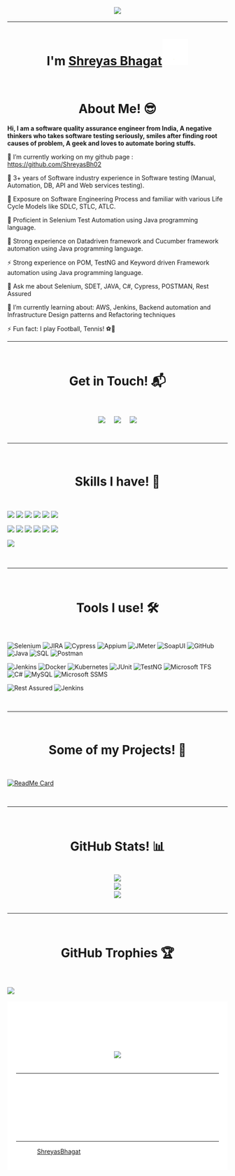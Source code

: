 <p align="center">
  <img src="https://miro.medium.com/max/2048/1*OohqW5DGh9CQS4hLY5FXzA.png" height="230"/>
</p>
<hr>
<h1 align="center">I'm <a href="https://github.com/ShreyasBh02">Shreyas Bhagat<a><img src="https://github.com/Kathryn-Jie/Kathryn-Jie/blob/main/wave.gif" width="60px"/></h1>
<Br>
<h1 align="center">About Me! 😎</h1>

**Hi, I am a software quality assurance engineer from India, A negative thinkers who takes software testing seriously, smiles after finding root causes of problem, A geek and loves to automate boring stuffs.**


🔭 I’m currently working on my github page : https://github.com/ShreyasBh02

🔭 3+ years of Software industry experience in Software testing (Manual, Automation, DB, API and Web services testing).

🌱 Exposure on Software Engineering Process and familiar with various Life Cycle Models like SDLC, STLC, ATLC.

👯 Proficient in Selenium Test Automation using Java programming language.

🥅 Strong experience on Datadriven framework and Cucumber framework automation using Java programming language.

⚡ Strong experience on POM, TestNG and Keyword driven Framework automation using Java programming language.

💬 Ask me about Selenium, SDET, JAVA, C#, Cypress, POSTMAN, Rest Assured

🌱 I’m currently learning about:
    AWS, Jenkins, Backend automation and Infrastructure Design patterns and Refactoring techniques

⚡  Fun fact: I play Football, Tennis! ⚽🎾
  
<hr>
<Br>
<h1 align="center">Get in Touch! 📬</h1>
<Br>
<p align="center">
<a href="https://www.linkedin.com/in/shreyas-bhagat-63b994155/" target="blank"><img align="center" src="https://img.shields.io/badge/Shreyas Bhagat-0077B5?style=for-the-badge&logo=linkedin&logoColor=white" /></a> &nbsp;&nbsp;&nbsp;  <a href="mailto:shreyasbhagat98@gmail.com" target="blank"><img align="center" src="https://img.shields.io/badge/Shreyas Bhagat-D14836?style=for-the-badge&logo=gmail&logoColor=white" /></a>    &nbsp;&nbsp;&nbsp;       <a href="https://github.com/ShreyasBh02" target="blank"><img align="center" src="https://img.shields.io/badge/Shreyas-100000?style=for-the-badge&logo=github&logoColor=white" /></a>
</p>
  
<Br>
<hr>
<Br>
<h1 align="center">Skills I have! 🧩</h1>
<Br>


![](https://img.shields.io/badge/%20Automation%20Testing-brightgreen?style=for-the-badge) ![](https://img.shields.io/badge/Manual%20Testing-blue?style=for-the-badge) ![](https://img.shields.io/badge/API%20Testing-red?style=for-the-badge) ![](https://img.shields.io/badge/Web%20Services%20Testing-orange?style=for-the-badge)  ![](https://img.shields.io/badge/Database%20Testing-yellow?style=for-the-badge)  ![](https://img.shields.io/badge/Performance%20Testing-lightgrey?style=for-the-badge) 

![](https://img.shields.io/badge/Load%20Testing-lightblue?style=for-the-badge)  ![](https://img.shields.io/badge/Functional%20Testing-brightgreen?style=for-the-badge) ![](https://img.shields.io/badge/Regression%20Testing-blue?style=for-the-badge)  ![](https://img.shields.io/badge/Smoke%20Testing-red?style=for-the-badge)  ![](https://img.shields.io/badge/Unit%20Testing-orange?style=for-the-badge)  ![](https://img.shields.io/badge/Integration%20Testing-yellow?style=for-the-badge)  

![](https://img.shields.io/badge/Agile%20Testing-lightgrey?style=for-the-badge) 




  
<Br>
<hr>
<Br>
<h1 align="center">Tools I use! 🛠️</h1>
<Br>
 
![Selenium](https://img.shields.io/badge/Selenium-43B02A?style=for-the-badge&logo=selenium&logoColor=white) ![JIRA](https://img.shields.io/badge/JIRA-0052CC?style=for-the-badge&logo=jira&logoColor=white) ![Cypress](https://img.shields.io/badge/Cypress-17202C?style=for-the-badge&logo=cypress&logoColor=white) ![Appium](https://img.shields.io/badge/Appium-1A73E8?style=for-the-badge&logo=appium&logoColor=white) ![JMeter](https://img.shields.io/badge/JMeter-D22128?style=for-the-badge&logo=apache&logoColor=white)  ![SoapUI](https://img.shields.io/badge/SoapUI-6DB33F?style=for-the-badge&logo=soapui&logoColor=white) ![GitHub](https://img.shields.io/badge/GitHub-181717?style=for-the-badge&logo=github&logoColor=white) ![Java](https://img.shields.io/badge/Java-007396?style=for-the-badge&logo=java&logoColor=white) ![SQL](https://img.shields.io/badge/SQL-4479A1?style=for-the-badge&logo=postgresql&logoColor=white)  ![Postman](https://img.shields.io/badge/Postman-FF6C37?style=for-the-badge&logo=postman&logoColor=white) 

![Jenkins](https://img.shields.io/badge/Jenkins-D24939?style=for-the-badge&logo=jenkins&logoColor=white) ![Docker](https://img.shields.io/badge/Docker-2496ED?style=for-the-badge&logo=docker&logoColor=white)  ![Kubernetes](https://img.shields.io/badge/Kubernetes-326CE5?style=for-the-badge&logo=kubernetes&logoColor=white) ![JUnit](https://img.shields.io/badge/JUnit-25A162?style=for-the-badge&logo=junit5&logoColor=white) ![TestNG](https://img.shields.io/badge/TestNG-FF5733?style=for-the-badge&logo=testng&logoColor=white) ![Microsoft TFS](https://img.shields.io/badge/Microsoft%20TFS-0078D7?style=for-the-badge&logo=azure-devops&logoColor=white) ![C#](https://img.shields.io/badge/C%23-239120?style=for-the-badge&logo=c-sharp&logoColor=white) ![MySQL](https://img.shields.io/badge/MySQL-4479A1?style=for-the-badge&logo=mysql&logoColor=white) ![Microsoft SSMS](https://img.shields.io/badge/Microsoft%20SSMS-CC2927?style=for-the-badge&logo=microsoft-sql-server&logoColor=white) 

![Rest Assured](https://img.shields.io/badge/Rest%20Assured-lightblue?style=for-the-badge)  ![Jenkins](https://img.shields.io/badge/Jenkins-D24939?style=for-the-badge&logo=jenkins&logoColor=white) 



<Br>
<hr>
<Br>
<h1 align="center">Some of my Projects! 🎨</h1>
<Br>
  
[![ReadMe Card](https://github-readme-stats.vercel.app/api/pin/?username=Aryagm&repo=California_Housing_Prices)](https://github.com/Aryagm/California_Housing_Prices)



<Br>
<hr>
<Br>
<h1 align="center">GitHub Stats! 📊</h1>
<Br>

<div align="center">
  <img src="https://github-readme-stats.vercel.app/api?username=ShreyasBh02&theme=radical&hide_border=false&include_all_commits=false&count_private=false" />
  <br/>
  <img src="https://github-readme-streak-stats.herokuapp.com/?user=ShreyasBh02&theme=radical&hide_border=false" />
  <br/>
  <img src="https://github-readme-stats.vercel.app/api/top-langs/?username=ShreyasBh02&theme=radical&hide_border=false&include_all_commits=false&count_private=false&layout=compact" />
</div>

<Br>
<hr>
<Br>
<h1 align="center">GitHub Trophies 🏆</h1>
<Br>

![](https://github-profile-trophy.vercel.app/?username=ShreyasBh02&theme=discord&no-frame=false&no-bg=false&margin-w=4)

<div style="background-color: #ffffff; color: #ffffff; padding: 20px;">
    <div align="center">
        <h1>My Motto 🔥</h1>
    </div>
   
   <div style="text-align: center;">
    <div style="display: inline-block;">
        <img src="https://readme-typing-svg.herokuapp.com?font=Soucre+Code+Pro&duration=1700&color=12263A&background=ffffff&multiline=true&width=650&height=220&lines=while(true);..+brain.init();..+if(+world.contains(open_source));....++s+%3D+open_source.login(ShreyasBh02);....+s.explore();....+s.learn();....+s.contribute()" style="max-width: 100%; height: auto;">
    </div>
</div>



  
<Br>
<hr>
<Br>
<h1 align="center">Thank You! 🤵 </h1>
<Br>

------
  
Credit: [ShreyasBhagat](https://github.com/ShreyasBh02)
Last Edited on: 22/06/2021
